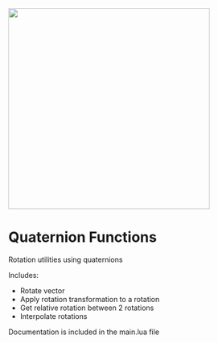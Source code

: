<img align="middle" src="https://github.com/ALVAROPING1/Trailmaker-mods/blob/master/quaternionFunctions/preview.png" width="400" height="400" />

# Quaternion Functions  

Rotation utilities using quaternions  

Includes:  
- Rotate vector  
- Apply rotation transformation to a rotation  
- Get relative rotation between 2 rotations  
- Interpolate rotations  

Documentation is included in the main.lua file  